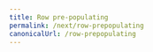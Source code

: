```yaml
---
title: Row pre-populating
permalink: /next/row-prepopulating
canonicalUrl: /row-prepopulating
---
```



